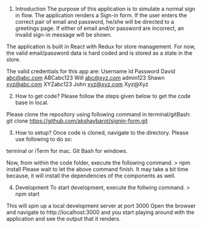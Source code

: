 1. Introduction
The purpose of this application is to simulate a normal sign in flow. The application renders a Sign-in form. If the user enters the correct pair of email and password, he/she will be directed to a greetings page. If either of email and/or password are incorrect, an invalid sign-in message will be shown. 

The application is built in React with Redux for store management. For now, the valid email/password data is hard coded and is stored as a state in the store.

The valid credentials for this app are:
    Username          Id           Password
      David        abc@abc.com     ABCabc123
      Will         abc@xyz.com     admin123
      Shawn        xyz@abc.com     XYZabc123
      John         xyz@xyz.com     Xyz@Xyz
      
2. How to get code?
Please follow the steps given below to get the code base in local.

Please clone the repository using following command in terminal/gitBash:
git clone https://github.com/akshaybarot/signin-form.git 

3. How to setup?
Once code is cloned, navigate to the directory. Please use following to do so:

terminal or iTerm for mac.
Git Bash for windows.

Now, from within the code folder, execute the following command. > npm install
Please wait to let the above command finish. It may take a bit time because, it will install the dependencies of the components as well.

4. Development
To start development, execute the follwing command. > npm start

This will spin up a local development server at port 3000
Open the browser and navigate to http://localhost:3000 and you start playing around with the application and see the output that it renders.

